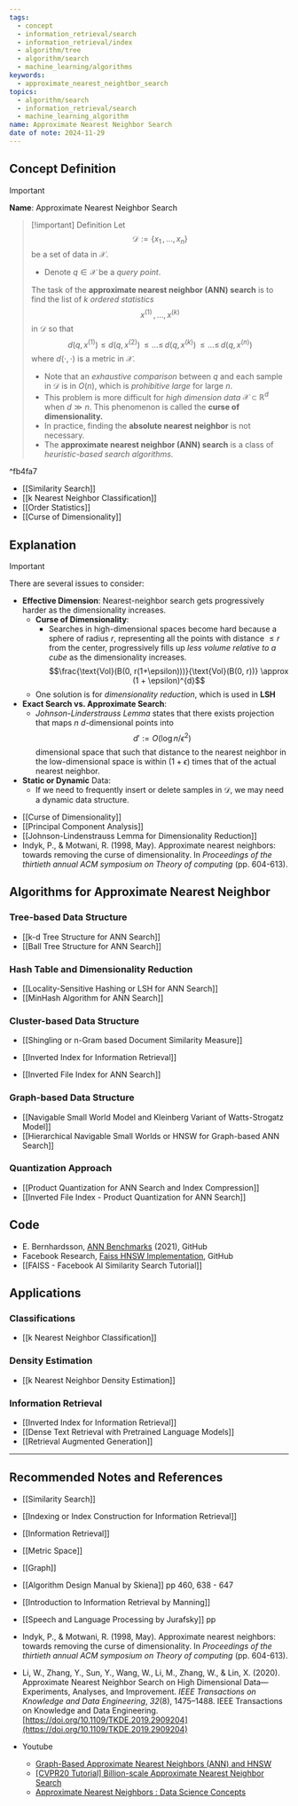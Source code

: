 ```yaml
---
tags:
  - concept
  - information_retrieval/search
  - information_retrieval/index
  - algorithm/tree
  - algorithm/search
  - machine_learning/algorithms
keywords:
  - approximate_nearest_neightbor_search
topics:
  - algorithm/search
  - information_retrieval/search
  - machine_learning_algorithm
name: Approximate Nearest Neighbor Search
date of note: 2024-11-29
---
```


## Concept Definition

>[!important]
>**Name**: Approximate Nearest Neighbor Search

>[!important] Definition
>Let $$\mathcal{D} := \left\{ x_{1}\,{,}\ldots{,}\,x_{n} \right\} $$ be a set of data in $\mathcal{X}$.
>- Denote $q\in \mathcal{X}$ be a *query point*.
>
>The task of the **approximate nearest neighbor (ANN) search** is to find the list of $k$ *ordered statistics* $$x^{(1)} \,{,}\ldots{,}\, x^{(k)}$$ in $\mathcal{D}$ so that $$d(q, x^{(1)}) \le d(q, x^{(2)}) \,{\le}\ldots{\le}\,d(q, x^{(k)}) \,{\le}\ldots{\le}\,d(q, x^{(n)}) $$
>where $d(\cdot, \cdot)$ is a metric in $\mathcal{X}$.
>- Note that an *exhaustive comparison* between $q$ and each sample in $\mathcal{D}$ is in $O(n)$, which is *prohibitive large* for large $n$.
>- This problem is more difficult for *high dimension data* $\mathcal{X} \subset \mathbb{R}^{d}$ when $d \gg n.$ This phenomenon is called the **curse of dimensionality.**
>- In practice, finding the **absolute nearest neighbor** is not necessary.
>- The **approximate nearest neighbor (ANN) search** is a class of *heuristic-based search algorithms*.

^fb4fa7

- [[Similarity Search]]
- [[k Nearest Neighbor Classification]]
- [[Order Statistics]]
- [[Curse of Dimensionality]]


## Explanation

>[!important] 
>There are several issues to consider:
>- **Effective Dimension**: Nearest-neighbor search gets progressively harder as the dimensionality increases.
>	- **Curse of Dimensionality**:
>		- Searches in high-dimensional spaces become hard because a sphere of radius $r$, representing all the points with distance $\le r$ from the center, progressively fills up *less volume relative to a cube* as the dimensionality increases. $$\frac{\text{Vol}(B(0, r(1+\epsilon)))}{\text{Vol}(B(0, r))} \approx (1 + \epsilon)^{d}$$
>	- One solution is for *dimensionality reduction*, which is used in **LSH**
>- **Exact Search vs. Approximate Search**:
>	- *Johnson-Linderstrauss Lemma* states that there exists projection that maps $n$ $d$-dimensional points into $$d' := O(\log n / \epsilon^2)$$ dimensional space that such that distance to the nearest neighbor in the low-dimensional space is within $(1+ \epsilon)$ times that of the actual nearest neighbor.
>- **Static or Dynamic** Data:
>	- If we need to frequently insert or delete samples in $\mathcal{D}$, we may need a dynamic data structure.

- [[Curse of Dimensionality]]
- [[Principal Component Analysis]]
- [[Johnson-Lindenstrauss Lemma for Dimensionality Reduction]]
- Indyk, P., & Motwani, R. (1998, May). Approximate nearest neighbors: towards removing the curse of dimensionality. In _Proceedings of the thirtieth annual ACM symposium on Theory of computing_ (pp. 604-613).


## Algorithms for Approximate Nearest Neighbor 

### Tree-based Data Structure

- [[k-d Tree Structure for ANN Search]]
- [[Ball Tree Structure for ANN Search]]

### Hash Table and Dimensionality Reduction

- [[Locality-Sensitive Hashing or LSH for ANN Search]]
- [[MinHash Algorithm for ANN Search]]

### Cluster-based Data Structure

- [[Shingling or n-Gram based Document Similarity Measure]]
- [[Inverted Index for Information Retrieval]]

- [[Inverted File Index for ANN Search]]

### Graph-based Data Structure

- [[Navigable Small World Model and Kleinberg Variant of Watts-Strogatz Model]]
- [[Hierarchical Navigable Small Worlds or HNSW for Graph-based ANN Search]]

### Quantization Approach

- [[Product Quantization for ANN Search and Index Compression]]
- [[Inverted File Index - Product Quantization for ANN Search]]


## Code

- E. Bernhardsson, [ANN Benchmarks](https://github.com/erikbern/ann-benchmarks) (2021), GitHub
- Facebook Research, [Faiss HNSW Implementation](https://github.com/facebookresearch/faiss/blob/main/faiss/impl/HNSW.cpp), GitHub
- [[FAISS - Facebook AI Similarity Search Tutorial]]


## Applications

### Classifications

- [[k Nearest Neighbor Classification]]

### Density Estimation

- [[k Nearest Neighbor Density Estimation]]

### Information Retrieval

- [[Inverted Index for Information Retrieval]]
- [[Dense Text Retrieval with Pretrained Language Models]]
- [[Retrieval Augmented Generation]]


-----------
##  Recommended Notes and References


- [[Similarity Search]]
- [[Indexing or Index Construction for Information Retrieval]]
- [[Information Retrieval]]
- [[Metric Space]]
- [[Graph]]

- [[Algorithm Design Manual by Skiena]] pp 460, 638 - 647
- [[Introduction to Information Retrieval by Manning]]
- [[Speech and Language Processing by Jurafsky]] pp

- Indyk, P., & Motwani, R. (1998, May). Approximate nearest neighbors: towards removing the curse of dimensionality. In _Proceedings of the thirtieth annual ACM symposium on Theory of computing_ (pp. 604-613).
- Li, W., Zhang, Y., Sun, Y., Wang, W., Li, M., Zhang, W., & Lin, X. (2020). Approximate Nearest Neighbor Search on High Dimensional Data—Experiments, Analyses, and Improvement. _IEEE Transactions on Knowledge and Data Engineering_, _32_(8), 1475–1488. IEEE Transactions on Knowledge and Data Engineering. [https://doi.org/10.1109/TKDE.2019.2909204](https://doi.org/10.1109/TKDE.2019.2909204)

- Youtube
	- [Graph-Based Approximate Nearest Neighbors (ANN) and HNSW](https://www.youtube.com/watch?v=4PsyNdFlxmk)
	- [[CVPR20 Tutorial] Billion-scale Approximate Nearest Neighbor Search](https://www.youtube.com/watch?v=SKrHs03i08Q)
	- [Approximate Nearest Neighbors : Data Science Concepts](https://www.youtube.com/watch?v=DRbjpuqOsjk)